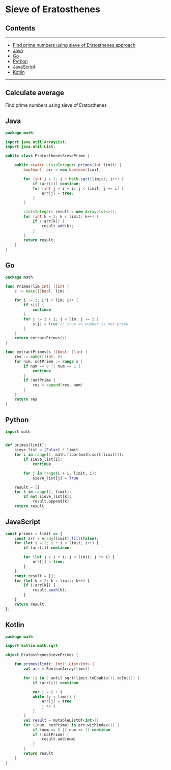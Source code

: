 # Sieve of Eratosthenes

## Contents

---

- [Find prime numbers using sieve of Eratosthenes approach](#description)
- [Java](#java)
- [Go](#go)
- [Python](#python)
- [JavaScript](#javascript)
- [Kotlin](#kotlin)

---


<div id="description" />

## Calculate average

Find prime numbers using sieve of Eratosthenes 



<div id="java"/>

## Java
```java
package math;

import java.util.ArrayList;
import java.util.List;

public class EratosthenesSievePrime {

    public static List<Integer> primes(int limit) {
        boolean[] arr = new boolean[limit];

        for (int i = 2; i < Math.sqrt(limit); i++) {
            if (arr[i]) continue;
            for (int j = i + i; j < limit; j += i) {
                arr[j] = true;
            }
        }

        List<Integer> result = new ArrayList<>();
        for (int k = 2; k < limit; k++) {
            if (!arr[k]) {
                result.add(k);
            }
        }
        return result;
    }
}
```


<div id="go"/>

## Go

```go
package math

func Primes(lim int) []int {
	s := make([]bool, lim)

	for i := 2; i*i < lim; i++ {
		if s[i] {
			continue
		}
		for j := i + i; j < lim; j += i {
			s[j] = true // true == number is not prime
		}
	}
	return extractPrimes(s)
}

func extractPrimes(s []bool) []int {
	res := make([]int, 0)
	for num, notPrime := range s {
		if num == 0 || num == 1 {
			continue
		}
		if !notPrime {
			res = append(res, num)
		}
	}
	return res
}
```


<div id="python"/>

## Python

```python
import math


def primes(limit):
    sieve_list = [False] * limit
    for i in range(2, math.floor(math.sqrt(limit))):
        if sieve_list[i]:
            continue

        for j in range(i + i, limit, i):
            sieve_list[j] = True

    result = []
    for k in range(2, limit):
        if not sieve_list[k]:
            result.append(k)
    return result
```



<div id="javascript"/>

## JavaScript

```javascript
const primes = limit => {
    const arr = Array(limit).fill(false);
    for (let i = 2; i * i < limit; i++) {
        if (arr[i]) continue;

        for (let j = i + i; j < limit; j += i) {
            arr[j] = true;
        }
    }
    const result = [];
    for (let k = 2; k < limit; k++) {
        if (!arr[k]) {
            result.push(k);
        }
    }
    return result;
};
```



<div id="kotlin"/>

## Kotlin

```kotlin
package math

import kotlin.math.sqrt

object EratosthenesSievePrimes {

    fun primes(limit: Int): List<Int> {
        val arr = BooleanArray(limit)

        for (i in 2 until sqrt(limit.toDouble()).toInt()) {
            if (arr[i]) continue

            var j = i + i
            while (j < limit) {
                arr[j] = true
                j += i
            }
        }
        val result = mutableListOf<Int>()
        for ((num, notPrime) in arr.withIndex()) {
            if (num == 0 || num == 1) continue
            if (!notPrime) {
                result.add(num)
            }
        }
        return result
    }
}
```





